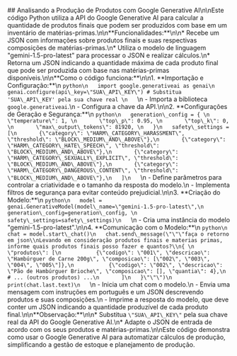 \## Analisando a Produção de Produtos com Google Generative AI\n\nEste código Python utiliza a API do Google Generative AI para calcular a quantidade de produtos finais que podem ser produzidos com base em um inventário de matérias-primas.\n\n\*\*Funcionalidades:\*\*\n\n\* Recebe um JSON com informações sobre produtos finais e suas respectivas composições de matérias-primas.\n\* Utiliza o modelo de linguagem \"gemini-1.5-pro-latest\" para processar o JSON e realizar cálculos.\n\* Retorna um JSON indicando a quantidade máxima de cada produto final que pode ser produzida com base nas matérias-primas disponíveis.\n\n\*\*Como o código funciona:\*\*\n\n1. \*\*Importação e Configuração:\*\*\n   ```python\n   import google.generativeai as genai\n   genai.configure(api\_key=\"SUA\_API\_KEY\") # Substitua 'SUA\_API\_KEY' pela sua chave real \n   ```\n   - Importa a biblioteca `google.generativeai`.\n   - Configura a chave da API.\n\n2. \*\*Configurações de Geração e Segurança:\*\*\n   ```python\n   generation\_config = { \n       \"temperature\": 1, \n       \"top\_p\": 0.95, \n       \"top\_k\": 0, \n       \"max\_output\_tokens\": 81920, \n   }\n   safety\_settings = [\n       {\"category\": \"HARM\_CATEGORY\_HARASSMENT\", \"threshold\": \"BLOCK\_MEDIUM\_AND\_ABOVE\"},\n       {\"category\": \"HARM\_CATEGORY\_HATE\_SPEECH\", \"threshold\": \"BLOCK\_MEDIUM\_AND\_ABOVE\"},\n       {\"category\": \"HARM\_CATEGORY\_SEXUALLY\_EXPLICIT\", \"threshold\": \"BLOCK\_MEDIUM\_AND\_ABOVE\"},\n       {\"category\": \"HARM\_CATEGORY\_DANGEROUS\_CONTENT\", \"threshold\": \"BLOCK\_MEDIUM\_AND\_ABOVE\"},\n   ]\n   ```\n   - Define parâmetros para controlar a criatividade e o tamanho da resposta do modelo.\n   - Implementa filtros de segurança para evitar conteúdo prejudicial.\n\n3. \*\*Criação do Modelo:\*\*\n   ```python\n   model = genai.GenerativeModel(model\_name=\"gemini-1.5-pro-latest\",\n       generation\_config=generation\_config, \n       safety\_settings=safety\_settings)\n   ```\n   - Cria uma instância do modelo \"gemini-1.5-pro-latest\".\n\n4. \*\*Comunicação com o Modelo:\*\*\n   ```python\n   chat = model.start\_chat()\n   chat.send\_message(\"\"\"faça o retorno em json\\nLevando em consideração produtos finais e materias primas, informe quais produtos finais posso fazer e quantos?\\n{ \n       \"produtos\": [\n           {\"codigo\": \"001\", \"descricao\": \"Hambúrguer de Carne 200g\", \"composicao\": [\"002\", \"003\", \"004\", \"005\"]},\n           {\"codigo\": \"002\", \"descricao\": \"Pão de Hambúrguer Brioche\", \"composicao\": [], \"quantia\": 4},\n           # ... (outros produtos) ...\n       ]\n   }\"\"\")\n   print(chat.last.text)\n   ```\n   - Inicia um chat com o modelo.\n   - Envia uma mensagem com instruções em português e um JSON descrevendo produtos e suas composições.\n   - Imprime a resposta do modelo, que deve conter um JSON indicando a quantidade produzível de cada produto final.\n\n\*\*Observação:\*\*\n\n\* Substitua `\"SUA\_API\_KEY\"` pela sua chave real da API do Google Generative AI.\n\* Adapte o JSON de entrada de acordo com os seus produtos e matérias-primas.\n\nEste código demonstra como usar o Google Generative AI para automatizar cálculos de produção, simplificando a gestão de estoque e planejamento de produção.
